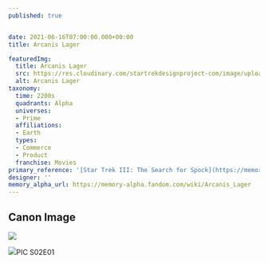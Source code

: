 ```yaml
---
published: true


date: 2021-06-16T07:00:00.000+00:00
title: Arcanis Lager

featuredImg:
  title: Arcanis Lager
  src: https://res.cloudinary.com/startrekdesignproject-com/image/upload/v1645924335/ArcanisLager.png
  alt: Arcanis Lager
taxonomy:
  time: 2200s
  quadrants: Alpha
  universes:
  - Prime
  affiliations:
  - Earth
  types:
  - Commerce
  - Product
  franchise: Movies
primary_reference: '[Star Trek III: The Search for Spock](https://memory-alpha.fandom.com/wiki/Star_Trek_III:_The_Search_for_Spock "Star Trek III: The Search for Spock")'
designer: ''
memory_alpha_url: https://memory-alpha.fandom.com/wiki/Arcanis_Lager
---
```

## Canon Image

![](https://res.cloudinary.com/startrekdesignproject-com/image/upload/v1623890351/ArcanisLager-ST3.jpg)

![](https://res.cloudinary.com/startrekdesignproject-com/image/upload/v1647898078/Arcanis-Lager_PIC-2x1-1.jpg)PIC S02E01
